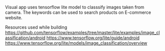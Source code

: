 Visual app uses tensorflow lite model to classsify images taken from camera.
The keywords can be used to search products on E-commerce website.

Resources used while building
https://github.com/tensorflow/examples/tree/master/lite/examples/image_classification/android
https://www.tensorflow.org/lite/guide/android
https://www.tensorflow.org/lite/models/image_classification/overview
